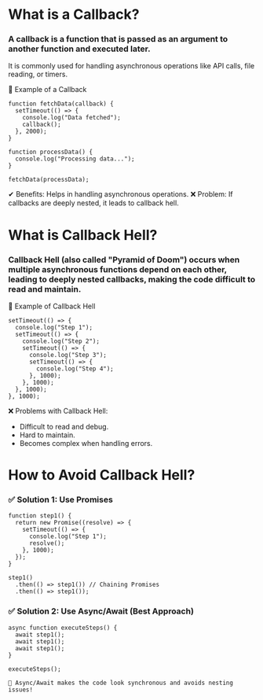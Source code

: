 # What is a Callback?

### A callback is a function that is passed as an argument to another function and executed later. 
It is commonly used for handling asynchronous operations like API calls, file reading, or timers.

📌 Example of a Callback

    function fetchData(callback) {
      setTimeout(() => {
        console.log("Data fetched");
        callback();
      }, 2000);
    }
    
    function processData() {
      console.log("Processing data...");
    }
    
    fetchData(processData);

✔ Benefits: Helps in handling asynchronous operations.
❌ Problem: If callbacks are deeply nested, it leads to callback hell.

# What is Callback Hell?

### Callback Hell (also called "Pyramid of Doom") occurs when multiple asynchronous functions depend on each other, leading to deeply nested callbacks, making the code difficult to read and maintain.

📌 Example of Callback Hell

    setTimeout(() => {
      console.log("Step 1");
      setTimeout(() => {
        console.log("Step 2");
        setTimeout(() => {
          console.log("Step 3");
          setTimeout(() => {
            console.log("Step 4");
          }, 1000);
        }, 1000);
      }, 1000);
    }, 1000);
  
❌ Problems with Callback Hell:

+ Difficult to read and debug.
+ Hard to maintain.
+ Becomes complex when handling errors.

# How to Avoid Callback Hell?

### ✅ Solution 1: Use Promises

    function step1() {
      return new Promise((resolve) => {
        setTimeout(() => {
          console.log("Step 1");
          resolve();
        }, 1000);
      });
    }
    
    step1()
      .then(() => step1()) // Chaining Promises
      .then(() => step1());

### ✅ Solution 2: Use Async/Await (Best Approach)

    async function executeSteps() {
      await step1();
      await step1();
      await step1();
    }
    
    executeSteps();
    
    🚀 Async/Await makes the code look synchronous and avoids nesting issues!
